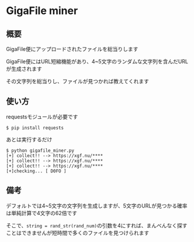 # GigaFile miner
## 概要
GigaFile便にアップロードされたファイルを総当りします

GigaFile便にはURL短縮機能があり、4~5文字のランダムな文字列を含んだURLが生成されます

その文字列を総当りし、ファイルが見つかれば教えてくれます
 ## 使い方
 requestsモジュールが必要です
 
 `$ pip install requests`
 
 あとは実行するだけ
 ```
 $ python gigafile_miner.py 
[+] collect!! --> https://xgf.nu/****
[+] collect!! --> https://xgf.nu/****
[+] collect!! --> https://xgf.nu/****
[+]checking... [ D0FO ]
```
## 備考
デフォルトでは4~5文字の文字列を生成しますが、5文字のURLが見つかる確率は単純計算で4文字の62倍です

そこで、`string = rand_str(rand_num)`の引数を4にすれば、まんべんなく探すことはできませんが短時間で多くのファイルを見つけられます
